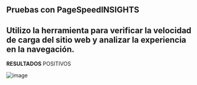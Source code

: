 ## Pruebas con PageSpeedINSIGHTS
## Utilizo la herramienta para verificar la velocidad de carga del sitio web y analizar la experiencia en la navegación.

**RESULTADOS** POSITIVOS

![image](https://github.com/user-attachments/assets/0cb10c9e-bc15-4769-9df6-9a4f103449a5)


